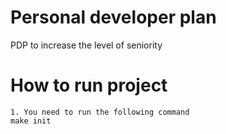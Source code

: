 # Personal developer plan
PDP to increase the level of seniority


# How to run project
	1. You need to run the following command
	make init
	
